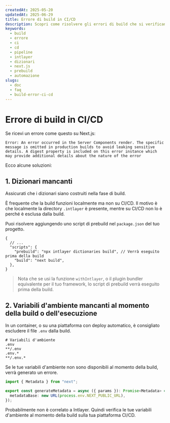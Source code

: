 ```yaml
---
createdAt: 2025-05-20
updatedAt: 2025-06-29
title: Errore di build in CI/CD
description: Scopri come risolvere gli errori di build che si verificano negli ambienti CI/CD.
keywords:
  - build
  - errore
  - ci
  - cd
  - pipeline
  - intlayer
  - dizionari
  - next.js
  - prebuild
  - automazione
slugs:
  - doc
  - faq
  - build-error-ci-cd
---
```


# Errore di build in CI/CD

Se ricevi un errore come questo su Next.js:

```text
Error: An error occurred in the Server Components render. The specific message is omitted in production builds to avoid leaking sensitive details. A digest property is included on this error instance which may provide additional details about the nature of the error
```

Ecco alcune soluzioni:

## 1. Dizionari mancanti

Assicurati che i dizionari siano costruiti nella fase di build.

È frequente che la build funzioni localmente ma non su CI/CD. Il motivo è che localmente la directory `.intlayer` è presente, mentre su CI/CD non lo è perché è esclusa dalla build.

Puoi risolvere aggiungendo uno script di prebuild nel `package.json` del tuo progetto.

```json5 fileName=package.json
{
  // ...
  "scripts": {
    "prebuild": "npx intlayer dictionaries build", // Verrà eseguito prima della build
    "build": "next build",
  },
}
```

> Nota che se usi la funzione `withIntlayer`, o il plugin bundler equivalente per il tuo framework, lo script di prebuild verrà eseguito prima della build.

## 2. Variabili d'ambiente mancanti al momento della build o dell'esecuzione

In un container, o su una piattaforma con deploy automatico, è consigliato escludere il file `.env` dalla build.

```text fileName=".gitignore or .dockerignore"
# Variabili d'ambiente
.env
**/.env
.env.*
**/.env.*
```

Se le tue variabili d'ambiente non sono disponibili al momento della build, verrà generato un errore.

```ts
import { Metadata } from "next";

export const generateMetadata = async ({ params }): Promise<Metadata> => ({
  metadataBase: new URL(process.env.NEXT_PUBLIC_URL),
});
```

Probabilmente non è correlato a Intlayer. Quindi verifica le tue variabili d'ambiente al momento della build sulla tua piattaforma CI/CD.
